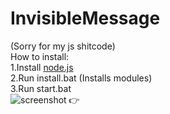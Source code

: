 # InvisibleMessage
(Sorry for my js shitcode)\
How to install:\
1.Install [node.js](https://nodejs.org/)\
2.Run install.bat (Installs modules)\
3.Run start.bat\
![screenshot 👉](https://media.discordapp.net/attachments/819961730489909301/859418377947709480/sus.png)
